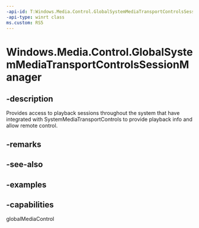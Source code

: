 ```yaml
---
-api-id: T:Windows.Media.Control.GlobalSystemMediaTransportControlsSessionManager
-api-type: winrt class
ms.custom: RS5
---
```


<!-- Class syntax.
public class GlobalSystemMediaTransportControlsSessionManager 
-->

# Windows.Media.Control.GlobalSystemMediaTransportControlsSessionManager

## -description
Provides access to playback sessions throughout the system that have integrated with SystemMediaTransportControls to provide playback info and allow remote control. 

## -remarks

## -see-also

## -examples

## -capabilities
globalMediaControl

